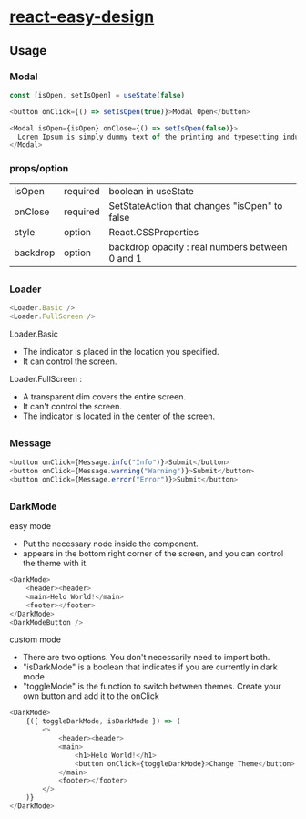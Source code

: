 # [react-easy-design](https://github.com/H-Genie/react-easy-design)

## Usage

### Modal

```js
const [isOpen, setIsOpen] = useState(false)

<button onClick={() => setIsOpen(true)}>Modal Open</button>

<Modal isOpen={isOpen} onClose={() => setIsOpen(false)}>
  Lorem Ipsum is simply dummy text of the printing and typesetting industry.
</Modal>
```

### props/option

<table>
    <tr>
        <td>isOpen</td>
        <td>required</td>
        <td>boolean in useState</td>
    </tr>
    <tr>
        <td>onClose</td>
        <td>required</td>
        <td>SetStateAction that changes "isOpen" to false</td>
    </tr>
    <tr>
        <td>style</td>
        <td>option</td>
        <td>React.CSSProperties</td>
    </tr>
    <tr>
        <td>backdrop</td>
        <td>option</td>
        <td>backdrop opacity : real numbers between 0 and 1</td>
    </tr>
</table>

##

### Loader

```js
<Loader.Basic />
<Loader.FullScreen />
```

Loader.Basic

- The indicator is placed in the location you specified.
- It can control the screen.

Loader.FullScreen :

- A transparent dim covers the entire screen.
- It can't control the screen.
- The indicator is located in the center of the screen.

##

### Message

```js
<button onClick={Message.info("Info")}>Submit</button>
<button onClick={Message.warning("Warning")}>Submit</button>
<button onClick={Message.error("Error")}>Submit</button>
```

##

### DarkMode

easy mode

- Put the necessary node inside the <DarkMode> component.
- <DarkModeButton> appears in the bottom right corner of the screen, and you can control the theme with it.

```js
<DarkMode>
    <header><header>
    <main>Helo World!</main>
    <footer></footer>
</DarkMode>
<DarkModeButton />
```

custom mode

- There are two options. You don't necessarily need to import both.
- "isDarkMode" is a boolean that indicates if you are currently in dark mode
- "toggleMode" is the function to switch between themes. Create your own button and add it to the onClick

```js
<DarkMode>
    {({ toggleDarkMode, isDarkMode }) => (
        <>
            <header><header>
            <main>
                <h1>Helo World!</h1>
                <button onClick={toggleDarkMode}>Change Theme</button>
            </main>
            <footer></footer>
        </>
    )}
</DarkMode>
```
